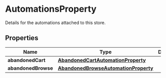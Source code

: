 

# AutomationsProperty

Details for the automations attached to this store.

## Properties

| Name | Type | Description | Notes |
|------------ | ------------- | ------------- | -------------|
|**abandonedCart** | [**AbandonedCartAutomationProperty**](AbandonedCartAutomationProperty.md) |  |  [optional] |
|**abandonedBrowse** | [**AbandonedBrowseAutomationProperty**](AbandonedBrowseAutomationProperty.md) |  |  [optional] |



